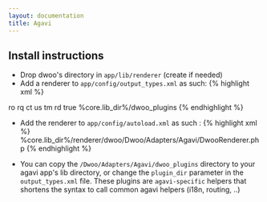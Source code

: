 ```yaml
---
layout: documentation
title: Agavi
---
```


## Install instructions
* Drop dwoo's directory in `app/lib/renderer` (create if needed)
* Add a renderer to `app/config/output_types.xml` as such:
{% highlight xml %}
<renderer name="dwoo" class="DwooRenderer">
   <parameter name="assigns">
      <parameter name="routing">ro</parameter>
      <parameter name="request">rq</parameter>
      <parameter name="controller">ct</parameter>
      <parameter name="user">us</parameter>
      <parameter name="translation_manager">tm</parameter>
      <parameter name="request_data">rd</parameter>
   </parameter>
   <parameter name="extract_vars">true</parameter>
   <parameter name="plugin_dir">%core.lib_dir%/dwoo_plugins</parameter>
</renderer>
{% endhighlight %}

* Add the renderer to `app/config/autoload.xml` as such :
{% highlight xml %}
<autoload name="DwooRenderer">%core.lib_dir%/renderer/dwoo/Dwoo/Adapters/Agavi/DwooRenderer.php</autoload>
{% endhighlight %}

* You can copy the `/Dwoo/Adapters/Agavi/dwoo_plugins` directory to your agavi app's lib directory, or change the `plugin_dir` parameter in the `output_types.xml` file. These plugins are `agavi-specific` helpers that shortens the syntax to call common agavi helpers (i18n, routing, ..)